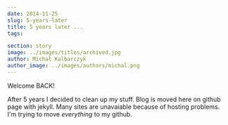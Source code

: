 ```yaml
---
date: 2014-11-25
slug: 5-years-later
title: 5 years later ...
tags:

section: story
image: ../images/titles/archived.jpg
author: Michał Kalbarczyk
author_image: ../images/authors/michal.png
---
```


Welcome BACK!

After 5 years I decided to clean up my stuff.
Blog is moved here on github page with jekyll.
Many sites are unavaiable because of hosting problems.
I'm trying to move _everything_ to my github.